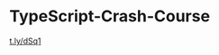 # TypeScript-Crash-Course
[t.ly/dSq1](https://www.youtube.com/watch?v=BCg4U1FzODs&list=PLdch88wmPw-F4fJXOzpDPLIa0Tu87Avbk&ab_channel=TraversyMedia)

